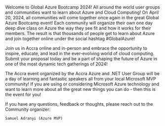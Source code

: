 Welcome to Global Azure Bootcamp 2024! All around the world user groups and communities want to learn about Azure and Cloud Computing! On April 20, 2024, all communities will come together once again in the great Global Azure Bootcamp event! Each community will organize their own one day deep dive class on Azure the way they see fit and how it works for their members. The result is that thousands of people get to learn about Azure and join together online under the social hashtag #GlobalAzure! 

Join us in Accra online and in-person and embrace the opportunity to inspire, educate, and lead in the ever-evolving world of cloud computing. Submit your proposal today and be a part of shaping the future of Azure in one of the most dynamic tech gatherings of 2024!

The Accra event organized by the Accra Azure and .NET User Group will be a day of learning and fantastic speakers all from your local Microsoft MVP community! If you are using or considering Microsoft Azure technology and want to learn more about all the great new things you can do - then this is the event for you!

If you have any questions, feedback or thoughts, please reach out to the Community organizer:

    Samuel Adranyi (Azure MVP)
